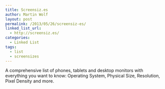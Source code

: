 ```yaml
---
title: Screensiz.es
author: Martin Wolf
layout: post
permalink: /2013/05/26/screensiz-es/
linked_list_url:
  - http://screensiz.es/
categories:
  - Linked List
tags:
  - list
  - screensizes
---
```

A comprehensive list of phones, tablets and desktop monitors with everything you want to know: Operating System, Physical Size, Resolution, Pixel Density and more.